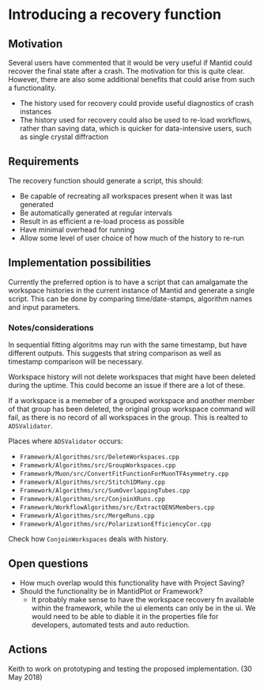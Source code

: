 # Introducing a recovery function

## Motivation

Several users have commented that it would be very useful if Mantid could recover the final state after a crash. The motivation for this is quite clear. However, there are also some additional benefits that could arise from such a functionality.
* The history used for recovery could provide useful diagnostics of crash instances
* The history used for recovery could also be used to re-load workflows, rather than saving data, which is quicker for data-intensive users, such as single crystal diffraction

## Requirements

The recovery function should generate a script, this should:
* Be capable of recreating all workspaces present when it was last generated
* Be automatically generated at regular intervals
* Result in as efficient a re-load process as possible
* Have minimal overhead for running
* Allow some level of user choice of how much of the history to re-run

## Implementation possibilities

Currently the preferred option is to have a script that can amalgamate the workspace histories in the current instance of Mantid and generate a single script. This can be done by comparing time/date-stamps, algorithm names and input parameters.

### Notes/considerations

In sequential fitting algoritms may run with the same timestamp, but have different outputs. This suggests that string comparison as well as timestamp comparison will be necessary.

Workspace history will not delete workspaces that might have been deleted during the uptime. This could become an issue if there are a lot of these.

If a workspace is a memeber of a grouped workspace and another member of that group has been deleted, the original group workspace command will fail, as there is no record of all workspaces in the group. This is realted to `ADSValidator`.

Places where `ADSValidator` occurs:
* `Framework/Algorithms/src/DeleteWorkspaces.cpp`
* `Framework/Algorithms/src/GroupWorkspaces.cpp`
* `Framework/Muon/src/ConvertFitFunctionForMuonTFAsymmetry.cpp`
* `Framework/Algorithms/src/Stitch1DMany.cpp`
* `Framework/Algorithms/src/SumOverlappingTubes.cpp`
* `Framework/Algorithms/src/ConjoinXRuns.cpp`
* `Framework/WorkflowAlgorithms/src/ExtractQENSMembers.cpp`
* `Framework/Algorithms/src/MergeRuns.cpp`
* `Framework/Algorithms/src/PolarizationEfficiencyCor.cpp`

Check how `ConjoinWorkspaces` deals with history.

## Open questions

* How much overlap would this functionality have with Project Saving? 
* Should the functionality be in MantidPlot or Framework?
  * It probably make sense to have the workspace recovery fn available within the framework, while the ui elements can only be in the ui.  We would need to be able to diable it in the properties file for developers, automated tests and auto reduction.

## Actions

Keith to work on prototyping and testing the proposed implementation. (30 May 2018)
